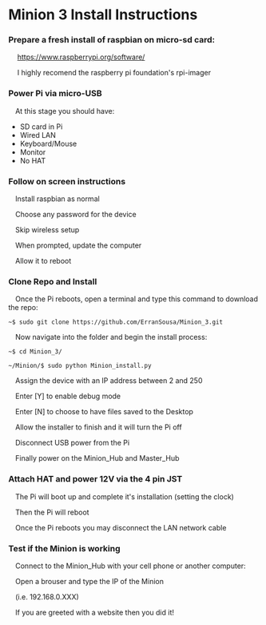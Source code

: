 # Minion 3 Install Instructions

### Prepare a fresh install of raspbian on micro-sd card:

&emsp; https://www.raspberrypi.org/software/

&emsp; I highly recomend the raspberry pi foundation's rpi-imager

### Power Pi via micro-USB

&emsp;At this stage you should have:

- SD card in Pi
- Wired LAN
- Keyboard/Mouse
- Monitor
- No HAT

### Follow on screen instructions

&emsp;Install raspbian as normal

&emsp;Choose any password for the device

&emsp;Skip wireless setup

&emsp;When prompted, update the computer

&emsp;Allow it to reboot

### Clone Repo and Install

&emsp;Once the Pi reboots, open a terminal and type this command to download the repo:


  `~$ sudo git clone https://github.com/ErranSousa/Minion_3.git`
  
&emsp;Now navigate into the folder and begin the install process:
  
  `~$ cd Minion_3/`
  
  `~/Minion/$ sudo python Minion_install.py`
  
  &emsp;Assign the device with an IP address between 2 and 250
  
  &emsp;Enter [Y] to enable debug mode
  
  &emsp;Enter [N] to choose to have files saved to the Desktop
  
  &emsp;Allow the installer to finish and it will turn the Pi off
  
  &emsp;Disconnect USB power from the Pi
  
  &emsp;Finally power on the Minion_Hub and Master_Hub
  
  ### Attach HAT and power 12V via the 4 pin JST
  
  &emsp;The Pi will boot up and complete it's installation (setting the clock)
  
  &emsp;Then the Pi will reboot
  
  &emsp;Once the Pi reboots you may disconnect the LAN network cable
  
  ### Test if the Minion is working
  
  &emsp;Connect to the Minion_Hub with your cell phone or another computer:
  
  &emsp;Open a brouser and type the IP of the Minion
  
  &emsp;(i.e. 192.168.0.XXX)
  
  &emsp;If you are greeted with a website then you did it!
  
  
  
  
  

